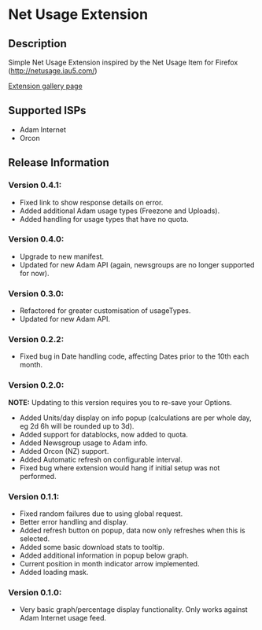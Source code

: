 # Net Usage Extension
## Description
Simple Net Usage Extension inspired by the Net Usage Item for Firefox (http://netusage.iau5.com/)

[Extension gallery page](https://chrome.google.com/extensions/detail/dcoehgalcmebfjgkbhbpllfhjcclkjan)

## Supported ISPs
* Adam Internet
* Orcon

## Release Information
### Version 0.4.1:
* Fixed link to show response details on error.
* Added additional Adam usage types (Freezone and Uploads).
* Added handling for usage types that have no quota.

### Version 0.4.0:
* Upgrade to new manifest.
* Updated for new Adam API (again, newsgroups are no longer supported for now).

### Version 0.3.0:
* Refactored for greater customisation of usageTypes.
* Updated for new Adam API.

### Version 0.2.2:
* Fixed bug in Date handling code, affecting Dates prior to the 10th each month.

### Version 0.2.0:
**NOTE:** Updating to this version requires you to re-save your Options.
* Added Units/day display on info popup (calculations are per whole day, eg 2d 6h will be rounded up to 3d).
* Added support for datablocks, now added to quota.
* Added Newsgroup usage to Adam info.
* Added Orcon (NZ) support.
* Added Automatic refresh on configurable interval.
* Fixed bug where extension would hang if initial setup was not performed.

### Version 0.1.1:
* Fixed random failures due to using global request.
* Better error handling and display.
* Added refresh button on popup, data now only refreshes when this is selected.
* Added some basic download stats to tooltip.
* Added additional information in popup below graph.
* Current position in month indicator arrow implemented.
* Added loading mask.

### Version 0.1.0:
* Very basic graph/percentage display functionality. Only works against Adam Internet usage feed.
